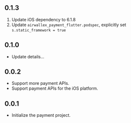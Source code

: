 ## 0.1.3

1. Update iOS dependency to 6.1.8
2. Update `airwallex_payment_flutter.podspec`, explicitly set `s.static_framework = true`

## 0.1.0

* Update details...

## 0.0.2

* Support more payment APIs.
* Support payment APIs for the iOS platform.

## 0.0.1

* Initialize the payment project.
